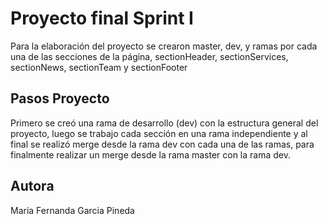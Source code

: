 
# Proyecto final Sprint I

Para la elaboración del proyecto se crearon master, dev, y ramas por cada una de las secciones de la página, sectionHeader, sectionServices, sectionNews, sectionTeam y sectionFooter

## Pasos Proyecto

Primero se creó una rama de desarrollo (dev) con la estructura general del proyecto, luego se trabajo cada sección en una rama independiente y al final se realizó merge desde la rama dev con cada una de las ramas, para finalmente realizar un merge desde la rama master con la rama dev.

## Autora

Maria Fernanda Garcia Pineda

